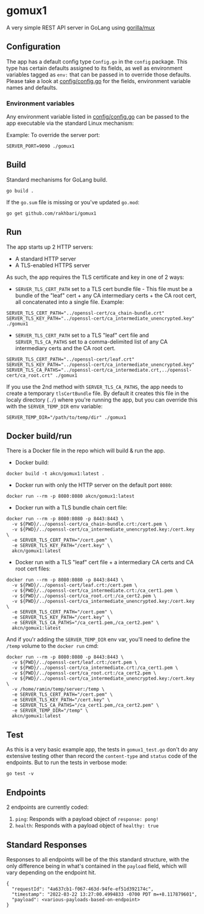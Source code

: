 # gomux1

A very simple REST API server in GoLang using [gorilla/mux](https://github.com/gorilla/mux)

## Configuration
The app has a default config type `Config.go` in the `config` package. This type has certain defaults assigned to its fields, as well as environment variables tagged as `env:` that can be passed in to override those defaults. Please take a look at [config/config.go](config/config.go) for the fields, environment variable names and defaults.


### Environment variables
Any environment variable listed in [config/config.go](config/config.go) can be passed to the app executable via the standard Linux mechanism:

Example:
To override the server port:
```
SERVER_PORT=9090 ./gomux1
```

## Build
Standard mechanisms for GoLang build.
```
go build .
```

If the `go.sum` file is missing or you've updated `go.mod`:
```
go get github.com/rakhbari/gomux1
```

## Run
The app starts up 2 HTTP servers:
* A standard HTTP server
* A TLS-enabled HTTPS server

As such, the app requires the TLS certificate and key in one of 2 ways:

* `SERVER_TLS_CERT_PATH` set to a TLS cert bundle file - This file must be a bundle of the "leaf" cert + any CA intermediary certs + the CA root cert, all concatenated into a single file. Example:

```
SERVER_TLS_CERT_PATH="../openssl-cert/ca_chain-bundle.crt" SERVER_TLS_KEY_PATH="../openssl-cert/ca_intermediate_unencrypted.key" ./gomux1
```

* `SERVER_TLS_CERT_PATH` set to a TLS "leaf" cert file and `SERVER_TLS_CA_PATHS` set to a comma-delimited list of any CA intermediary certs and the CA root cert.

```
SERVER_TLS_CERT_PATH="../openssl-cert/leaf.crt" SERVER_TLS_KEY_PATH="../openssl-cert/ca_intermediate_unencrypted.key" SERVER_TLS_CA_PATHS="../openssl-cert/ca_intermediate.crt,../openssl-cert/ca_root.crt" ./gomux1
```

If you use the 2nd method with `SERVER_TLS_CA_PATHS`, the app needs to create a temporary `tlsCertBundle` file. By default it creates this file in the localy directory (`./`) where you're running the app, but you can override this with the `SERVER_TEMP_DIR` env variable:
```
SERVER_TEMP_DIR="/path/to/temp/dir" ./gomux1
```

## Docker build/run
There is a Docker file in the repo which will build & run the app.

* Docker build:
```
docker build -t akcn/gomux1:latest .
```

* Docker run with only the HTTP server on the default port `8080`:
```
docker run --rm -p 8080:8080 akcn/gomux1:latest
```

* Docker run with a TLS bundle chain cert file:
```
docker run --rm -p 8080:8080 -p 8443:8443 \
  -v ${PWD}/../openssl-cert/ca_chain-bundle.crt:/cert.pem \
  -v ${PWD}/../openssl-cert/ca_intermediate_unencrypted.key:/cert.key \
  -e SERVER_TLS_CERT_PATH="/cert.pem" \
  -e SERVER_TLS_KEY_PATH="/cert.key" \
  akcn/gomux1:latest
```

* Docker run with a TLS "leaf" cert file + a intermediary CA certs and CA root cert files:
```
docker run --rm -p 8080:8080 -p 8443:8443 \
  -v ${PWD}/../openssl-cert/leaf.crt:/cert.pem \
  -v ${PWD}/../openssl-cert/ca_intermediate.crt:/ca_cert1.pem \
  -v ${PWD}/../openssl-cert/ca_root.crt:/ca_cert2.pem \
  -v ${PWD}/../openssl-cert/ca_intermediate_unencrypted.key:/cert.key \
  -e SERVER_TLS_CERT_PATH="/cert.pem" \
  -e SERVER_TLS_KEY_PATH="/cert.key" \
  -e SERVER_TLS_CA_PATHS="/ca_cert1.pem,/ca_cert2.pem" \
  akcn/gomux1:latest
```

And if you'r adding the `SERVER_TEMP_DIR` env var, you'll need to define the `/temp` volume to the `docker run` cmd:
```
docker run --rm -p 8080:8080 -p 8443:8443 \
  -v ${PWD}/../openssl-cert/leaf.crt:/cert.pem \
  -v ${PWD}/../openssl-cert/ca_intermediate.crt:/ca_cert1.pem \
  -v ${PWD}/../openssl-cert/ca_root.crt:/ca_cert2.pem \
  -v ${PWD}/../openssl-cert/ca_intermediate_unencrypted.key:/cert.key \
  -v /home/ramin/temp/server:/temp \
  -e SERVER_TLS_CERT_PATH="/cert.pem" \
  -e SERVER_TLS_KEY_PATH="/cert.key" \
  -e SERVER_TLS_CA_PATHS="/ca_cert1.pem,/ca_cert2.pem" \
  -e SERVER_TEMP_DIR="/temp" \
  akcn/gomux1:latest
```

## Test
As this is a very basic example app, the tests in `gomux1_test.go` don't do any extensive testing other than record the `content-type` and `status` code of the endpoints. But to run the tests in verbose mode:
```
go test -v
```

## Endpoints
2 endpoints are currently coded:
1. `ping`: Responds with a payload object of `response: pong!`
1. `health`: Responds with a payload object of `healthy: true`

## Standard Responses
Responses to all endpoints will be of the this standard structure, with the only difference being in what's contained in the `payload` field, which will vary depending on the endpoint hit.
```
{
  "requestId": "4a637cb1-f067-463d-94fe-ef51d392174c",
  "timestamp": "2022-03-22 13:27:00.4994833 -0700 PDT m=+8.117879601",
  "payload": <various-payloads-based-on-endpoint>
}
```

